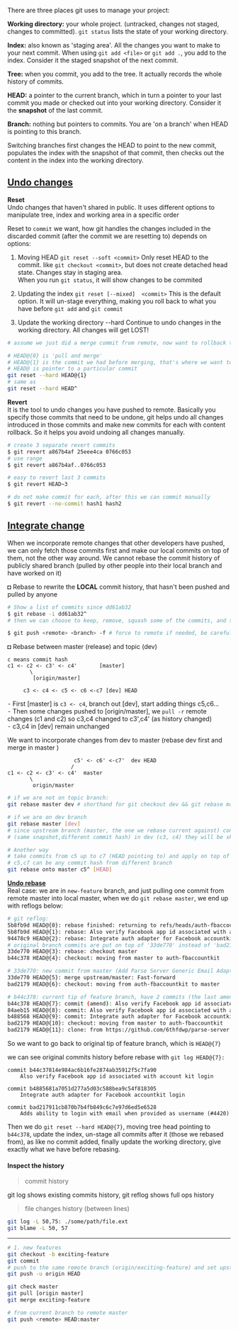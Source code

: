 There are three places git uses to manage your project:

**Working directory:** your whole project. (untracked, changes not staged, changes to committed). `git status` lists the state of your working directory.

**Index:** also known as 'staging area'. All the changes you want to make to your next commit. When using ```git add <file>``` or ```git add .```, you add to the index. Consider it the staged snapshot of the next commit.

**Tree:** when you commit, you add to the tree. It actually records the whole history of commits.

**HEAD:** a pointer to the current branch, which in turn a pointer to your last commit you made or checked out into your working directory. Consider it the **snapshot** of the last commit.

**Branch:** nothing but pointers to commits. You are 'on a branch' when HEAD is pointing to this branch.

Switching branches first changes the HEAD to point to the new commit, populates the index with the snapshot of that commit, then checks out the content in the index into the working directory.


[Undo changes](https://www.atlassian.com/git/tutorials/undoing-changes)
---
**Reset**   
Undo changes that haven't shared in public. It uses different options to manipulate tree, index and working area in a specific order

Reset to `commit` we want, how git handles the changes included in the discarded commit (after the commit we are resetting to) depends on options:

1. Moving HEAD `git reset --soft <commit>`
   Only reset HEAD to the commit. like `git checkout <commit>`, but does not create detached head state. Changes stay in staging area.   
   When you run `git status`, it will show changes to be commited

2. Updating the index `git reset [--mixed]  <commit>`
   This is the default option. It will un-stage everything, making you roll back to what you have before ```git add``` and ```git commit```

3. Update the working directory --hard
   Continue to undo changes in the working directory. All changes will get LOST!

```sh
# assume we just did a merge commit from remote, now want to rollback to previous one

# HEAD@{0} is 'pull and merge'
# HEAD@{1} is the commit we had before merging, that's where we want to reset to
# HEAD@ is pointer to a particular commit
git reset --hard HEAD@{1}
# same as
git reset --hard HEAD^
```


**Revert**  
It is the tool to undo changes you have pushed to remote. Basically you specify those commits that need to be undone, git helps undo all changes introduced in those commits and make new commits for each with content rollback. So it helps you avoid undoing all changes manually.
```sh
# create 3 separate revert commits
$ git revert a867b4af 25eee4ca 0766c053
# use range
$ git revert a867b4af..0766c053

# easy to revert last 3 commits
$ git revert HEAD~3

# do not make commit for each, after this we can commit manually
$ git revert --no-commit hash1 hash2
```

[Integrate change](https://www.atlassian.com/git/tutorials/merging-vs-rebasing)
---

When we incorporate remote changes that other developers have pushed, we can only fetch those commits first and make our local commits on top of them, not the other way around.
We cannot rebase the commit history of publicly shared branch (pulled by other people into their local branch and have worked on it)

◘ Rebase to rewrite the **LOCAL** commit history, that hasn't been pushed and pulled by anyone
```sh
# Show a list of commits since dd61ab32
$ git rebase -i dd61ab32^
# then we can choose to keep, remove, squash some of the commits, and save

$ git push <remote> <branch> -f # force to remote if needed, be careful
```

◘ Rebase between master (release) and topic (dev)
```
c means commit hash
c1 <- c2 <- c3' <- c4'       [master]
       \    
        [origin/master]

     c3 <- c4 <- c5 <- c6 <-c7 [dev] HEAD
```
⁃ First [master] is `c3 <- c4`, branch out [dev], start adding things c5,c6...    
⁃ Then some changes pushed to [origin/master], we `pull -r` remote changes (c1 and c2)  so c3,c4 changed to c3',c4' (as history changed)   
⁃ c3,c4 in [dev] remain unchanged     

We want to incorporate changes from dev to master (rebase dev first and merge in master )

```
                     c5' <- c6' <-c7'  dev HEAD   
                    /
c1 <- c2 <- c3' <- c4'  master    
       \                    
        origin/master
```

```sh
# if we are not on topic branch:
git rebase master dev # shorthand for git checkout dev && git rebase master

# if we are on dev branch
git rebase master [dev]  
# since upstream branch (master, the one we rebase current against) contains changes
# (same snapshot,different commit hash) in dev (c3, c4) they will be skipped

# Another way
# take commits from c5 up to c7 (HEAD pointing to) and apply on top of master
# c5,c7 can be any commit hash from different branch
git rebase onto master c5^ [HEAD]
```
**[Undo rebase](http://gunnariauvinen.com/how-to-undo-a-git-rebase-and-recover-hours-of-work/)**  
Real case: we are in `new-feature` branch, and just pulling one commit from remote master into local master, when we do `git rebase master`, we end up with reflogs below:

```sh
# git reflog:
5b8fb9d HEAD@{0}: rebase finished: returning to refs/heads/auth-fbaccountkit
5b8fb9d HEAD@{1}: rebase: Also verify Facebook app id associated with account kit login
94478c9 HEAD@{2}: rebase: Integrate auth adapter for Facebook accountkit login
# original branch commits are put on top of '33de770' instead of 'bad2179'
33de770 HEAD@{3}: rebase: checkout master
b44c378 HEAD@{4}: checkout: moving from master to auth-fbaccountkit

# 33de770: new commit from master (Add Parse Server Generic Email Adapter to README (#4101)
33de770 HEAD@{5}: merge upstream/master: Fast-forward
bad2179 HEAD@{6}: checkout: moving from auth-fbaccountkit to master

# b44c378: current tip of feature branch, have 2 commits (the last amended)
b44c378 HEAD@{7}: commit (amend): Also verify Facebook app id associated with account kit login
84aeb15 HEAD@{8}: commit: Also verify Facebook app id associated with account kit login
b488568 HEAD@{9}: commit: Integrate auth adapter for Facebook accountkit login
bad2179 HEAD@{10}: checkout: moving from master to auth-fbaccountkit
bad2179 HEAD@{11}: clone: from https://github.com/6thfdwp/parse-server
```
So we want to go back to original tip of feature branch, which is `HEAD@{7}`

we can see original commits history before rebase with `git log HEAD@{7}:`
```
commit b44c37814e984ac6b16fe2874ab35912f5c7fa90
    Also verify Facebook app id associated with account kit login

commit b4885681a7051d277a5d03c588bea9c54f818305
    Integrate auth adapter for Facebook accountkit login

commit bad217911cb870b7b4fb849c6c7e97d6ed5e6528
    Adds ability to login with email when provided as username (#4420)

```

Then we do `git reset --hard HEAD@{7}`, moving tree head pointing to `b44c378`, update the index, un-stage all commits after it (those we rebased from), as like no commit added, finally update the working directory, give exactly what we have before rebasing.

#### Inspect the history
> commit history

git log shows existing commits history, git reflog shows full ops history

> file changes history (between lines)
```sh
git log -L 50,75: ./some/path/file.ext
git blame -L 50, 57
```

---

```sh    
# 1. new features
git checkout -b exciting-feature
git commit
# push to the same remote branch (origin/exciting-feature) and set upstream to it
git push -u origin HEAD

git check master
git pull [origin master]
git merge exciting-feature

# from current branch to remote master
git push <remote> HEAD:master
```
